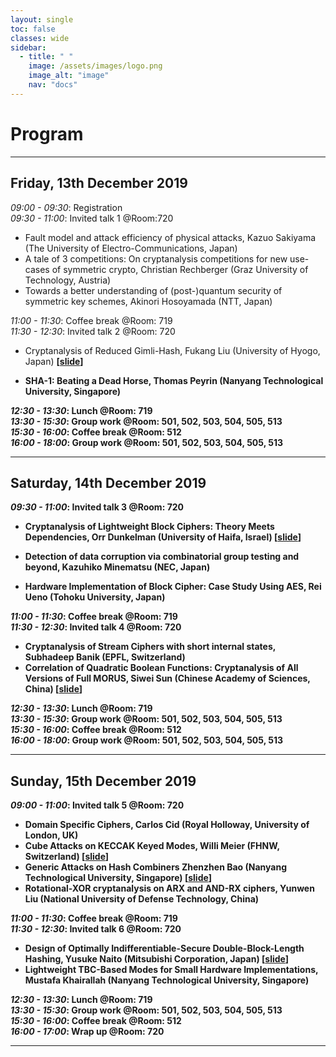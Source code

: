 ```yaml
---
layout: single
toc: false
classes: wide
sidebar:  
  - title: " "   
    image: /assets/images/logo.png
    image_alt: "image"
    nav: "docs"
---
```



# Program 

<!--You can find [here](https://www.google.com) a pdf version of the program.-->

---
## Friday, 13th December 2019

*09:00 - 09:30*: Registration  
*09:30 - 11:00*: Invited talk 1 @Room:720  

 - Fault model and attack efficiency of physical attacks,
  Kazuo Sakiyama (The University of Electro-Communications, Japan)
 - A tale of 3 competitions: On cryptanalysis competitions for new use-cases of symmetric crypto,
  Christian Rechberger (Graz University of Technology, Austria)
 - Towards a better understanding of (post-)quantum security of symmetric key schemes,
  Akinori Hosoyamada (NTT, Japan)
 
*11:00 - 11:30*: Coffee break @Room: 719  
*11:30 - 12:30*: Invited talk 2 @Room: 720  

 - Cryptanalysis of Reduced Gimli-Hash,
  Fukang Liu (University of Hyogo, Japan)
  <b>[<a href="../assets/slides/Gimli.pdf" target="_blank">slide</a>]

 - SHA-1: Beating a Dead Horse,
  Thomas Peyrin (Nanyang Technological University, Singapore)
 
*12:30 - 13:30*: Lunch @Room: 719  
*13:30 - 15:30*: Group work   @Room: 501, 502, 503, 504, 505, 513  
*15:30 - 16:00*: Coffee break   @Room: 512  
*16:00 - 18:00*: Group work   @Room: 501, 502, 503, 504, 505, 513  

---
## Saturday, 14th December 2019   

*09:30 - 11:00*: Invited talk 3 @Room: 720  

 - Cryptanalysis of Lightweight Block Ciphers: Theory Meets Dependencies,
  Orr Dunkelman (University of Haifa, Israel)
  <b>[<a href="../assets/slides/Independence.pdf" target="_blank">slide</a>]

 - Detection of data corruption via combinatorial group testing and beyond,
  Kazuhiko Minematsu (NEC, Japan)
 - Hardware Implementation of Block Cipher: Case Study Using AES,
  Rei Ueno (Tohoku University, Japan)
  
*11:00 - 11:30*: Coffee break  @Room: 719  
*11:30 - 12:30*: Invited talk 4  @Room: 720  

 - Cryptanalysis of Stream Ciphers with short internal states,
  Subhadeep Banik (EPFL, Switzerland)
 - Correlation of Quadratic Boolean Functions: Cryptanalysis of All Versions of Full MORUS,
  Siwei Sun (Chinese Academy of Sciences, China)
  <b>[<a href="../assets/slides/MORUS.pdf" target="_blank">slide</a>]

  
*12:30 - 13:30*: Lunch  @Room: 719  
*13:30 - 15:30*: Group work  @Room: 501, 502, 503, 504, 505, 513  
*15:30 - 16:00*: Coffee break  @Room: 512  
*16:00 - 18:00*: Group work  @Room: 501, 502, 503, 504, 505, 513  

---
## Sunday, 15th December 2019

*09:00 - 11:00*: Invited talk 5  @Room: 720  

 - Domain Specific Ciphers,
  Carlos Cid (Royal Holloway, University of London, UK)
 - Cube Attacks on KECCAK Keyed Modes,
  Willi Meier (FHNW, Switzerland)
  <b>[<a href="../assets/slides/ASK2019.pdf" target="_blank">slide</a>]
 - Generic Attacks on Hash Combiners
  Zhenzhen Bao (Nanyang Technological University, Singapore)
  <b>[<a href="../assets/slides/Generic_Attacks_on_Hash_Combiners_Slides.pdf" target="_blank">slide</a>]
 - Rotational-XOR cryptanalysis on ARX and AND-RX ciphers,
  Yunwen Liu (National University of Defense Technology, China)
  
*11:00 - 11:30*: Coffee break  @Room: 719   
*11:30 - 12:30*: Invited talk 6  @Room: 720   

 - Design of Optimally Indifferentiable-Secure Double-Block-Length Hashing,
  Yusuke Naito (Mitsubishi Corporation, Japan)
  <b>[<a href="../assets/slides/Naito_ASK2019.pdf" target="_blank">slide</a>]
 - Lightweight TBC-Based Modes for Small Hardware Implementations,
  Mustafa Khairallah (Nanyang Technological University, Singapore)
  
*12:30 - 13:30*: Lunch  @Room: 719   
*13:30 - 15:30*: Group work  @Room: 501, 502, 503, 504, 505, 513   
*15:30 - 16:00*: Coffee break  @Room: 512   
*16:00 - 17:00*: Wrap up   @Room: 720   

---